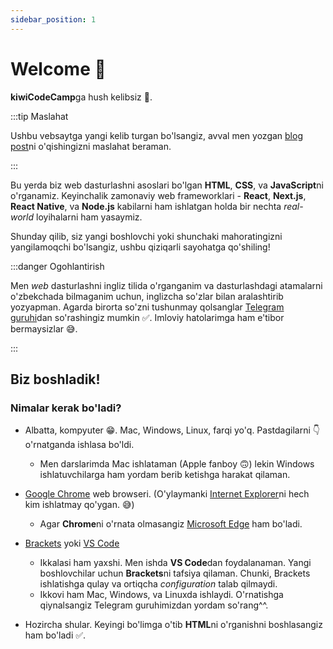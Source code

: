 ```yaml
---
sidebar_position: 1
---
```


# Welcome 👋

**kiwiCodeCamp**ga hush kelibsiz 🎉.

:::tip Maslahat

Ushbu vebsaytga yangi kelib turgan bo'lsangiz, avval men yozgan [blog post](/blog/welcome-blog-post)ni o'qishingizni maslahat beraman.

:::

Bu yerda biz web dasturlashni asoslari bo'lgan **HTML**, **CSS**, va **JavaScript**ni o'rganamiz. Keyinchalik zamonaviy web frameworklari - **React**, **Next.js**, **React Native**, va **Node.js** kabilarni ham ishlatgan holda bir nechta _real-world_ loyihalarni ham yasaymiz.

Shunday qilib, siz yangi boshlovchi yoki shunchaki mahoratingizni yangilamoqchi bo'lsangiz, ushbu qiziqarli sayohatga qo'shiling!

:::danger Ogohlantirish

Men _web_ dasturlashni ingliz tilida o'rganganim va dasturlashdagi atamalarni o'zbekchada bilmaganim uchun, inglizcha so'zlar bilan aralashtirib yozyapman. Agarda birorta so'zni tushunmay qolsanglar [Telegram guruhi](https://t.me/kiwi_logs)dan so'rashingiz mumkin ✅.
Imloviy hatolarimga ham e'tibor bermaysizlar 😅.

:::

## Biz boshladik!

### Nimalar kerak bo'ladi?

- Albatta, kompyuter 😁. Mac, Windows, Linux, farqi yo'q. Pastdagilarni 👇 o'rnatganda ishlasa bo'ldi.

  - Men darslarimda Mac ishlataman (Apple fanboy 🙃) lekin Windows ishlatuvchilarga ham yordam berib ketishga harakat qilaman.

- [Google Chrome](https://www.google.com/chrome/) web browseri. (O'ylaymanki [Internet Explorer](https://www.microsoft.com/en-us/download/internet-explorer.aspx)ni hech kim ishlatmay qo'ygan. 😅)

  - Agar **Chrome**ni o'rnata olmasangiz [Microsoft Edge](https://www.microsoft.com/en-us/edge/download?form=MA13FJ) ham bo'ladi.

- [Brackets](https://brackets.io/) yoki [VS Code](https://code.visualstudio.com/)

  - Ikkalasi ham yaxshi. Men ishda **VS Code**dan foydalanaman. Yangi boshlovchilar uchun **Brackets**ni tafsiya qilaman. Chunki, Brackets ishlatishga qulay va ortiqcha _configuration_ talab qilmaydi.
  - Ikkovi ham Mac, Windows, va Linuxda ishlaydi. O'rnatishga qiynalsangiz Telegram guruhimizdan yordam so'rang^^.

- Hozircha shular. Keyingi bo'limga o'tib **HTML**ni o'rganishni boshlasangiz ham bo'ladi ✅.
